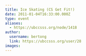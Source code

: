 ```yaml
---
title: Ice Skating (CS Get Fit!) 
date: 2011-01-04T16:33:00.000Z
type: event
aliases:
  - https://ubccsss.org/node/1418
author:
  username: bertong
  link: https://ubccsss.org/user/28
images:
---
```


